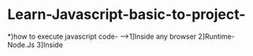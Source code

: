 # Learn-Javascript-basic-to-project-
*)how to execute javascript code-
-->1]Inside any browser
   2]Runtime-Node.Js
   3]Inside <Script> tag

*)Variables in JS
--> Uesd to store.

*)Let,Var,Const
-->1]let & const is used to store block scoped variables.
   2]var is globally scoped.
   3]let can be updated but not re-declared.
   4]const can neither be updated nor be re-declared.

*)Primitives & objects in JS
--> Primitives in JS->                         seven primitive datatypes = Null,Number,Boolean,Byte,String,Symbol,Undefined.  //nn bb ss u
--> Non primitive data types (Objects in JS)-> used to build key-value pairs.;mapping build (karu shakto).

*)Operators and Expressions in JS
-->1]Arithmatic operator --> +,-,/,*,**,++,--,%
   2]Assignment operstor --> =,+=,-=,*=,/=,%=,**=
   3]Comparison operator --> ==,!=,===,!==,>,<,<=,>=,?
   === -->not for int & string comparison
   4]Logical operstor --> &&,||,!

*)Conditional Expressions in JS
--> 1]if
    2]if else
    3]if else if
    4]JS ternary operator- Evaluates a condition and executes a block of code based on the condition.
                             condition ? exp1 : exp2
                             
 *)Loops
 1] for loop -> loop block of code number of times.
      for(statement1;statement2;statement3)
      {
           //code to be executed
       }
 2] for in loop -> loops through the keys of an object
       for(keys in object)
       {
          //code to be executed
       }
 3] for of loop -> loop through the value of an object
      for(keys of object)
       {
          //code to be executed
       }
 4] while loop ->
     while(condition)
       {
          //code to be executed
       }
   if the condition never becomes false, the loop will never end and this might crash the runtime.
 5] do while loop ->
     do{
      //code to executed
     }while(condition)
     In do while loop one time block is executed after that condition is executed.
     
 *) 1] Functions -> A javascript function is a block of code design to perform a particular task.
         function  fname(parameter1,parameter2)
         {
            //code
         }
         (parameters function ke ander local variables ki tarah bartav karenge)
    2] arrow function ->   const sum=(a,b)=>{
                           let a+b;
                           return c;
                        }
   
   *)Strings -> Collection of characters. & strings are immutable
      1] let name = "nikhil"   // we used "" or '' to declare strings.
         indexing starts from zero in strings.
         to find length we used ex. name.length
      2]Template literals- template literals used backtics instead of quotes to define a string
          ex. let name = `nikhil`
          -> using template literals it is possible to ues single as well as double quotes inside a string.
             ex.let sentence = `The name "is" nikhil's`
          -> We can insert variable directly in template literal, this is called string interpolation.
                 ex. let a = `this is ${name}`
          -> Escape sequence character- we used \ for printing in string (invisible aste he)
                \,\n-newline,\r-,\t
          -> we used inbuilt methods in string like toupperCase(),toLowerCase(),trim(),concat(),replace(),slice() etc...
          
   *)Arrays ->1] Arrays are variables which holds more than one value.
                 Arraya are mutable they can be change.
                 In javascript arrays are type of objects The typeof operator or arrays returns objects.
              2] Methods in arrays-> toString(),pop(),Join(),push(),shift(),unshift(),delete(),concat(),sort(),reverse()
                  shift()- removes 1st element and returns it.
                  unshift()- add element to the begining
                  delete()- delete that element , but length will not change.
                  sort()- alphabetically sorting, after execution change array.
                          to sort array in acending & decending order used compare function. 
                  reverse()- used to reverse the array.
                  splice()- (position,no. of elements to remove,elements to added)  also we can see the deleted elements & type of this array is object. (original                                  array la modify karto)
                  slice()-(start position index,upto that index) print.
                  Array.from - used to create an array from any other object. ex.Array.from("nikhil")
                  for...of - uesd to get the values from an array.
                  for...in - uesd to get the keys from an array.
                  map() - create a new array by performing same operations on each array element.
                  filter() - filters an array with values that passes a test. creates a new array.
                  reduce() method - reduce an array to a single value.
                  
                  
                  
                  
                  
                  
                  
                  
